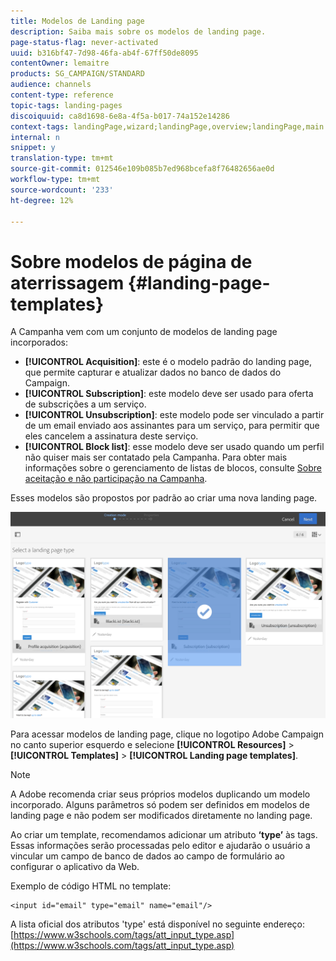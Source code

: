 ```yaml
---
title: Modelos de Landing page
description: Saiba mais sobre os modelos de landing page.
page-status-flag: never-activated
uuid: b316bf47-7d98-46fa-ab4f-67ff50de8095
contentOwner: lemaitre
products: SG_CAMPAIGN/STANDARD
audience: channels
content-type: reference
topic-tags: landing-pages
discoiquuid: ca8d1698-6e8a-4f5a-b017-74a152e14286
context-tags: landingPage,wizard;landingPage,overview;landingPage,main
internal: n
snippet: y
translation-type: tm+mt
source-git-commit: 012546e109b085b7ed968bcefa8f76482656ae0d
workflow-type: tm+mt
source-wordcount: '233'
ht-degree: 12%

---
```



# Sobre modelos de página de aterrissagem {#landing-page-templates}

A Campanha vem com um conjunto de modelos de landing page incorporados:

* **[!UICONTROL Acquisition]**: este é o modelo padrão do landing page, que permite capturar e atualizar dados no banco de dados do Campaign.
* **[!UICONTROL Subscription]**: este modelo deve ser usado para oferta de subscrições a um serviço.
* **[!UICONTROL Unsubscription]**: este modelo pode ser vinculado a partir de um email enviado aos assinantes para um serviço, para permitir que eles cancelem a assinatura deste serviço.
* **[!UICONTROL Block list]**: esse modelo deve ser usado quando um perfil não quiser mais ser contatado pela Campanha. Para obter mais informações sobre o gerenciamento de listas de blocos, consulte [Sobre aceitação e não participação na Campanha](../../audiences/using/about-opt-in-and-opt-out-in-campaign.md).

Esses modelos são propostos por padrão ao criar uma nova landing page.

![](assets/lp_creation_1.png)

Para acessar modelos de landing page, clique no logotipo Adobe Campaign no canto superior esquerdo e selecione **[!UICONTROL Resources]** > **[!UICONTROL Templates]** > **[!UICONTROL Landing page templates]**.

>[!NOTE]
>
>A Adobe recomenda criar seus próprios modelos duplicando um modelo incorporado. Alguns parâmetros só podem ser definidos em modelos de landing page e não podem ser modificados diretamente no landing page.

Ao criar um template, recomendamos adicionar um atributo **‘type’** às  tags. Essas informações serão processadas pelo editor e ajudarão o usuário a vincular um campo de banco de dados ao campo de formulário ao configurar o aplicativo da Web.

Exemplo de código HTML no template:

```
<input id="email" type="email" name="email"/>
```

A lista oficial dos atributos &#39;type&#39; está disponível no seguinte endereço: [https://www.w3schools.com/tags/att_input_type.asp](https://www.w3schools.com/tags/att_input_type.asp)